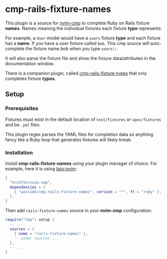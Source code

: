 # cmp-rails-fixture-names

This plugin is a source for [nvim-cmp](https://github.com/hrsh7th/nvim-cmp) to complete Ruby on Rails fixture **names**. Names meaning the individual fixtures each fixture **type** represents.

For example, a `User` model would have a `users` fixture **type** and each fixture has a **name**. If you have a user fixture called `bob`. This cmp source will auto-complete the fixture name _bob_ when you type `users(:`.

It will also parse the fixture file and show the fixture data/attributes in the documentation window.

There is a companion plugin, called [cmp-rails-fixture-types](https://github.com/wassimk/cmp-rails-fixture-types) that only completes fixture **types**.

## Setup

### Prerequisites

Fixtures must exist in the default location of `test/fixtures` or `spec/fixtures` and be `.yml` files.

This plugin regex parses the YAML files for completion data so anything fancy like a Ruby loop that generates fixtures will likely break.

### Installation

Install **cmp-rails-fixture-names** using your plugin manager of choice. For example, here it is using [lazy.nvim](https://github.com/folke/lazy.nvim):

```lua
{
  "hrsh7th/nvim-cmp",
  dependencies = {
    { "wassimk/cmp-rails-fixture-names", version = "*", ft = "ruby" },
  },
}
```

Then add `rails-fixture-names` source in your **nvim-cmp** configuration:

```lua
require("cmp").setup {
  -- ...
  sources = {
    { name = "rails-fixture-names" },
    -- other sources ...
  },
  -- ...
}
```
